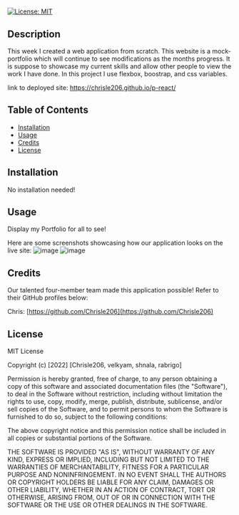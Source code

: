 # <portfolio-react>

[![License: MIT](https://img.shields.io/badge/License-MIT-yellow.svg)](https://opensource.org/licenses/MIT)

## Description

This week I created a web application from scratch. This website is a mock-portfolio which will continue to see modifications as the months progress. It is suppose to showcase my current skills and allow other people to view the work I have done. In this project I use flexbox, boostrap, and css variables.

link to deployed site: https://chrisle206.github.io/p-react/


## Table of Contents

- [Installation](#installation)
- [Usage](#usage)
- [Credits](#credits)
- [License](#license)

## Installation
No installation needed!

## Usage

Display my Portfolio for all to see!

Here are some screenshots showcasing how our application looks on the live site:
![image](https://user-images.githubusercontent.com/89957990/156710990-426c86f6-2b8f-4e85-92e4-69ba3764d317.png)
![image](https://user-images.githubusercontent.com/89957990/156711021-866a8bac-6c48-45b9-b1e5-04fb9e3da562.png)





## Credits

Our talented four-member team made this application possible! Refer to their GitHub profiles below:

Chris: [https://github.com/Chrisle206](https://github.com/Chrisle206)


## License

MIT License

Copyright (c) [2022] [Chrisle206, velkyam, shnala, rabrigo]

Permission is hereby granted, free of charge, to any person obtaining a copy
of this software and associated documentation files (the "Software"), to deal
in the Software without restriction, including without limitation the rights
to use, copy, modify, merge, publish, distribute, sublicense, and/or sell
copies of the Software, and to permit persons to whom the Software is
furnished to do so, subject to the following conditions:

The above copyright notice and this permission notice shall be included in all
copies or substantial portions of the Software.

THE SOFTWARE IS PROVIDED "AS IS", WITHOUT WARRANTY OF ANY KIND, EXPRESS OR
IMPLIED, INCLUDING BUT NOT LIMITED TO THE WARRANTIES OF MERCHANTABILITY,
FITNESS FOR A PARTICULAR PURPOSE AND NONINFRINGEMENT. IN NO EVENT SHALL THE
AUTHORS OR COPYRIGHT HOLDERS BE LIABLE FOR ANY CLAIM, DAMAGES OR OTHER
LIABILITY, WHETHER IN AN ACTION OF CONTRACT, TORT OR OTHERWISE, ARISING FROM,
OUT OF OR IN CONNECTION WITH THE SOFTWARE OR THE USE OR OTHER DEALINGS IN THE
SOFTWARE.

